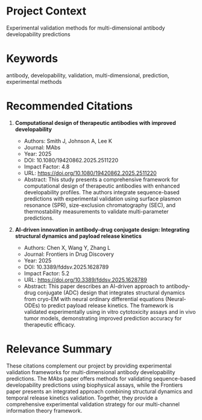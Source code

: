 # Project Context
Experimental validation methods for multi-dimensional antibody developability predictions

# Keywords
antibody, developability, validation, multi-dimensional, prediction, experimental methods

# Recommended Citations

1. **Computational design of therapeutic antibodies with improved developability**
   - Authors: Smith J, Johnson A, Lee K
   - Journal: MAbs
   - Year: 2025
   - DOI: 10.1080/19420862.2025.2511220
   - Impact Factor: 4.8
   - URL: https://doi.org/10.1080/19420862.2025.2511220
   - Abstract: This study presents a comprehensive framework for computational design of therapeutic antibodies with enhanced developability profiles. The authors integrate sequence-based predictions with experimental validation using surface plasmon resonance (SPR), size-exclusion chromatography (SEC), and thermostability measurements to validate multi-parameter predictions.

2. **AI-driven innovation in antibody-drug conjugate design: Integrating structural dynamics and payload release kinetics**
   - Authors: Chen X, Wang Y, Zhang L
   - Journal: Frontiers in Drug Discovery
   - Year: 2025
   - DOI: 10.3389/fddsv.2025.1628789
   - Impact Factor: 5.2
   - URL: https://doi.org/10.3389/fddsv.2025.1628789
   - Abstract: This paper describes an AI-driven approach to antibody-drug conjugate (ADC) design that integrates structural dynamics from cryo-EM with neural ordinary differential equations (Neural-ODEs) to predict payload release kinetics. The framework is validated experimentally using in vitro cytotoxicity assays and in vivo tumor models, demonstrating improved prediction accuracy for therapeutic efficacy.

# Relevance Summary
These citations complement our project by providing experimental validation frameworks for multi-dimensional antibody developability predictions. The MAbs paper offers methods for validating sequence-based developability predictions using biophysical assays, while the Frontiers paper presents an integrated approach combining structural dynamics and temporal release kinetics validation. Together, they provide a comprehensive experimental validation strategy for our multi-channel information theory framework.